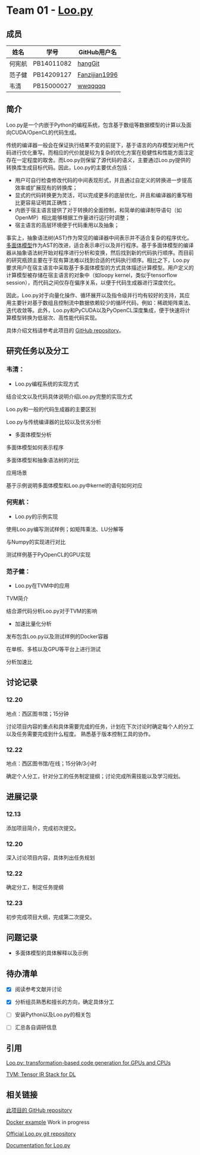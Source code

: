 # Team 01 - [Loo.py](https://github.com/01-Loopy/loo.py-intro)

## 成员

姓名 | 学号         | GitHub用户名
---- | ----------- | ------
何宪航 | PB14011082 | [hangGit](https://github.com/orgs/01-Loopy/people/hangGit)
范子健 | PB14209127 | [Fanzijian1996](https://github.com/orgs/01-Loopy/people/Fanzijian1996)
韦清   | PB15000027 | [wwqqqqq](https://github.com/orgs/01-Loopy/people/wwqqqqq)

## 简介

Loo.py是一个内嵌于Python的编程系统，包含基于数组等数据模型的计算以及面向CUDA/OpenCL的代码生成。

传统的编译器一般会在保证执行结果不变的前提下，基于语言的内存模型对用户代码进行优化重写。而相应的代价就是较为复杂的优化方案在稳健性和性能方面注定存在一定程度的取舍。而Loo.py则保留了源代码的语义，主要通过Loo.py提供的转换库生成目标代码。因此，Loo.py的主要优点包括：

- 用户可自行检查修改代码的中间表现形式，并且通过自定义的转换进一步提高效率或扩展现有的转换库；
- 显式的代码转换更为灵活，可以完成更多的底层优化，并且和编译器的重写相比更容易证明其正确性；
- 内嵌于宿主语言提供了对于转换的全面控制，和简单的编译制导语句（如OpenMP）相比能够根据工作量进行运行时调整；
- 宿主语言的高层环境便于代码重用以及抽象；

事实上，抽象语法树(AST)作为常见的编译器中间表示并不适合复杂的程序优化。[多面体模型](https://dl.acm.org/citation.cfm?id=1025992)作为AST的改进，适合表示串行以及并行程序。基于多面体模型的编译器从抽象语法树开始对程序进行分析和变换，然后找到新的代码执行顺序。而目前的研究瓶颈主要在于现有算法难以找到合适的代码执行顺序。相比之下，Loo.py要求用户在宿主语言中采取基于多面体模型的方式具体描述计算模型。用户定义的计算模型被存储在宿主语言的对象中（如loopy kernel，类似于tensorflow session），而代码之间仅存在偏序关系，以便于代码生成器进行深度优化。

因此，Loo.py对于向量化操作、循环展开以及指令级并行均有较好的支持，其应用主要针对基于数组且控制流中数据依赖较少的循环代码，例如：稀疏矩阵乘法、迭代收敛等。此外，Loo.py和PyCUDA以及PyOpenCL深度集成，便于快速将计算模型转换为低层次、高性能代码实现。

具体介绍文档请参考此项目的 [GitHub repository](https://github.com/01-Loopy/loo.py-intro)。

## 研究任务以及分工

### 韦清：

- Loo.py编程系统的实现方式

结合论文以及代码具体说明介绍Loo.py完整的实现方式

Loo.py和一般的代码生成器的主要区别

Loo.py与传统编译器的比较以及优劣分析

- 多面体模型分析

多面体模型如何表示程序

多面体模型和抽象语法树的对比

应用场景

基于示例说明多面体模型和Loo.py中kernel的语句如何对应

### 何宪航：

- Loo.py的示例实现

使用Loo.py编写测试样例；如矩阵乘法、LU分解等

与Numpy的实现进行对比

测试样例基于PyOpenCL的GPU实现

### 范子健：

- Loo.py在TVM中的应用

TVM简介

结合源代码分析Loo.py对于TVM的影响

- 加速比量化分析

发布包含Loo.py以及测试样例的Docker容器

在单核、多核以及GPU等平台上进行测试

分析加速比

## 讨论记录

### 12.20

地点：西区图书馆；15分钟

讨论项目内容的重点和具体需要完成的任务，计划在下次讨论时确定每个人的分工以及任务需要完成到什么程度。
熟悉基于版本控制工具的协作。


### 12.22

地点：西区图书馆/在线；15分钟/3小时

确定个人分工，针对分工的任务制定提纲；讨论完成所需技能以及学习规划。


## 进展记录

### 12.13

添加项目简介，完成初次提交。

### 12.20

深入讨论项目内容，具体列出任务规划

### 12.22

确定分工，制定任务提纲

### 12.23

初步完成项目大纲，完成第二次提交。

## 问题记录

- 多面体模型的具体解释以及示例

## 待办清单

- [x] 阅读参考文献并讨论

- [x] 分析组员熟悉和擅长的方向，确定具体分工

- [ ] 安装Python以及Loo.py的相关包

- [ ] 汇总各自调研信息

## 引用

[Loo.py: transformation-based code generation for GPUs and CPUs](https://arxiv.org/abs/1405.7470)

[TVM: Tensor IR Stack for DL](https://github.com/dmlc/tvm)

## 相关链接

[此项目的 GitHub repository](https://github.com/01-Loopy/loo.py-intro)

[Docker example]() Work in progress

[Official Loo.py git repository](https://github.com/inducer/loopy)

[Documentation for Loo.py](https://documen.tician.de/loopy/)
